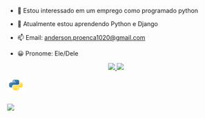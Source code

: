 

- 👀 Estou interessado em um emprego como programado python
  
- 🌱 Atualmente estou aprendendo Python e Django

- 📫 Email: anderson.proenca1020@gmail.com	

- 😀 Pronome: Ele/Dele


<div align="center">
  <a href="https://github.com/AndersonProenca">
  <img height="180em" src="https://github-readme-stats.vercel.app/api?username=AndersonProenca&show_icons=true&theme=dark&include_all_commits=true&count_private=true"/>
  <img height="180em" src="https://github-readme-stats.vercel.app/api/top-langs/?username=AndersonProenca&layout=compact&langs_count=7&theme=dark"/>
</div>
<div style="display: inline_block"><br>
  <img align="center" alt="Anderson-Python" height="30" width="40" src="https://raw.githubusercontent.com/devicons/devicon/master/icons/python/python-original.svg">
</div>
  
  ##
 
<div> 
  <a href="https://www.linkedin.com/in/anderson-proen%C3%A7a-0881a8209" target="_blank"><img src="https://img.shields.io/badge/-LinkedIn-%230077B5?style=for-the-badge&logo=linkedin&logoColor=white" target="_blank"></a>  
</div>													
